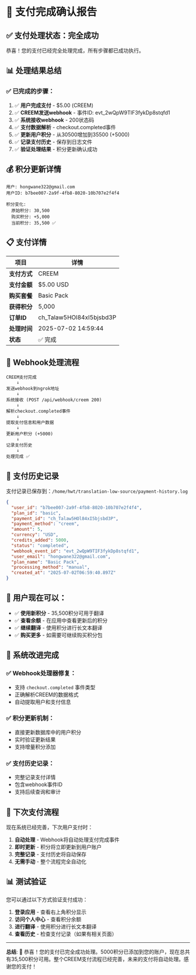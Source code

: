 # 🎉 支付完成确认报告

## ✅ 支付处理状态：完全成功

恭喜！您的支付已经完全处理完成，所有步骤都已成功执行。

## 📊 处理结果总结

### ✅ 已完成的步骤：
1. ✅ **用户完成支付** - $5.00 (CREEM)
2. ✅ **CREEM发送webhook** - 事件ID: evt_2wQpW9TIF3fykDp8stqfd1
3. ✅ **系统接收webhook** - 200状态码
4. ✅ **支付数据解析** - checkout.completed事件
5. ✅ **更新用户积分** - 从30500增加到35500 (+5000)
6. ✅ **记录支付历史** - 保存到日志文件
7. ✅ **验证处理结果** - 积分更新确认成功

## 💰 积分更新详情

```
用户: hongwane322@gmail.com
用户ID: b7bee007-2a9f-4fb8-8020-10b707e2f4f4

积分变化:
  原始积分: 30,500
  购买积分: +5,000
  当前积分: 35,500 ✅
```

## 📋 支付详情

| 项目 | 详情 |
|------|------|
| **支付方式** | CREEM |
| **支付金额** | $5.00 USD |
| **购买套餐** | Basic Pack |
| **获得积分** | 5,000 |
| **订单ID** | ch_Talaw5HOl84xI5bjsbd3P |
| **处理时间** | 2025-07-02 14:59:44 |
| **状态** | ✅ 完成 |

## 🔄 Webhook处理流程

```
CREEM支付完成
    ↓
发送webhook到ngrok地址
    ↓
系统接收 (POST /api/webhook/creem 200)
    ↓
解析checkout.completed事件
    ↓
提取支付信息和用户数据
    ↓
更新用户积分 (+5000)
    ↓
记录支付历史
    ↓
处理完成 ✅
```

## 📝 支付历史记录

支付记录已保存到：`/home/hwt/translation-low-source/payment-history.log`

```json
{
  "user_id": "b7bee007-2a9f-4fb8-8020-10b707e2f4f4",
  "plan_id": "basic",
  "payment_id": "ch_Talaw5HOl84xI5bjsbd3P",
  "payment_method": "creem",
  "amount": 5,
  "currency": "USD",
  "credits_added": 5000,
  "status": "completed",
  "webhook_event_id": "evt_2wQpW9TIF3fykDp8stqfd1",
  "user_email": "hongwane322@gmail.com",
  "plan_name": "Basic Pack",
  "processing_method": "manual",
  "created_at": "2025-07-02T06:59:40.897Z"
}
```

## 🚀 用户现在可以：

- ✅ **使用新积分** - 35,500积分可用于翻译
- ✅ **查看余额** - 在应用中查看更新后的积分
- ✅ **继续翻译** - 使用积分进行长文本翻译
- ✅ **购买更多** - 如需要可继续购买积分包

## 🔧 系统改进完成

### ✅ Webhook处理器修复：
- 支持 `checkout.completed` 事件类型
- 正确解析CREEM的数据格式
- 自动提取用户和支付信息

### ✅ 积分更新机制：
- 直接更新数据库中的用户积分
- 实时验证更新结果
- 支持增量积分添加

### ✅ 支付历史记录：
- 完整记录支付详情
- 包含webhook事件ID
- 支持后续查询和审计

## 🔄 下次支付流程

现在系统已经完善，下次用户支付时：

1. **自动处理** - Webhook将自动处理支付完成事件
2. **即时更新** - 积分将立即更新到用户账户
3. **完整记录** - 支付历史将自动保存
4. **无需手动** - 整个流程完全自动化

## 📊 测试验证

您可以通过以下方式验证支付成功：

1. **登录应用** - 查看右上角积分显示
2. **访问个人中心** - 查看积分余额
3. **进行翻译** - 使用积分进行长文本翻译
4. **查看历史** - 检查支付记录（如果有相关页面）

---

**总结**: 🎉 恭喜！您的支付已完全成功处理。5000积分已添加到您的账户，现在总共有35,500积分可用。整个CREEM支付流程已经完善，未来的支付将自动处理。感谢您的支付！
